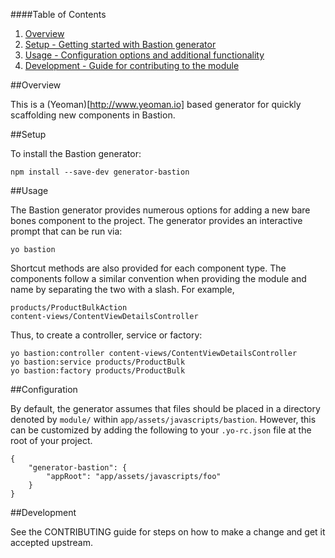 ####Table of Contents

1. [Overview](#overview)
2. [Setup - Getting started with Bastion generator](#setup)
3. [Usage - Configuration options and additional functionality](#usage)
4. [Development - Guide for contributing to the module](#development)

##Overview

This is a (Yeoman)[http://www.yeoman.io] based generator for quickly scaffolding new components in Bastion. 

##Setup

To install the Bastion generator:

```
npm install --save-dev generator-bastion
```

##Usage

The Bastion generator provides numerous options for adding a new bare bones component to the project.
The generator provides an interactive prompt that can be run via:

```
yo bastion
```

Shortcut methods are also provided for each component type.
The components follow a similar convention when providing the module and name by separating the two with a slash. For example,

```
products/ProductBulkAction
content-views/ContentViewDetailsController
```

Thus, to create a controller, service or factory:

```
yo bastion:controller content-views/ContentViewDetailsController
yo bastion:service products/ProductBulk
yo bastion:factory products/ProductBulk
```

##Configuration

By default, the generator assumes that files should be placed in a directory denoted by `module/` within `app/assets/javascripts/bastion`.
However, this can be customized by adding the following to your `.yo-rc.json` file at the root of your project.

```
{
    "generator-bastion": {
        "appRoot": "app/assets/javascripts/foo"
    }
}
```

##Development

See the CONTRIBUTING guide for steps on how to make a change and get it accepted upstream.

